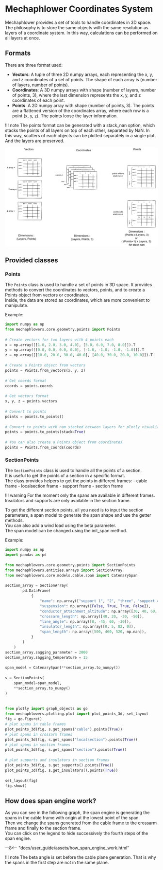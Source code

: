 # Mechaphlower Coordinates System

Mechaphlower provides a set of tools to handle coordinates in 3D space.  
The philosophy is to store the same objects with the same resolution as layers of a coordinate system. In this way, calculations can be performed on all layers at once.

## Formats

There are three format used:

- **Vectors**: A tuple of three 2D numpy arrays, each representing the x, y, and z coordinates of a set of points. The shape of each array is (number of layers, number of points).
- **Coordinates**: A 3D numpy arrays with shape (number of layers, number of points, 3), where the last dimension represents the x, y, and z coordinates of each point.
- **Points**: A 2D numpy array with shape (number of points, 3). The points are a flattened version of the coordinates array, where each row is a point (x, y, z). The points loose the layer information.

!!! note
    The points format can be generated with a stack_nan option, which stacks the points of all layers on top of each other, separated by NaN. In this way, scatters of each objects can be plotted separately in a single plot. And the layers are preserved.

![Image not available](./assets/coordinates_format.drawio.png "array format chart")

## Provided classes

### Points
The `Points` class is used to handle a set of points in 3D space. It provides methods to convert the coordinates to vectors, points, and to create a Points object from vectors or coordinates.  
Inside, the data are stored as coordinates, which are more convenient to manipulate.

Example:
```python
import numpy as np
from mechaphlowers.core.geometry.points import Points

# Create vectors for two layers with 4 points each
x = np.array([[1.0, 2.0, 3.0, 4.0], [5.0, 6.0, 7.0, 8.0]]).T
y = np.array([[0.0, 0.0, 0.0, 0.0], [-1.0, -1.0, -1.0, -1.0]]).T
z = np.array([[10.0, 20.0, 30.0, 40.0], [40.0, 30.0, 20.0, 10.0]]).T

# Create a Points object from vectors
points = Points.from_vectors(x, y, z)

# Get coords format
coords = points.coords

# Get vectors format
x, y, z = points.vectors

# Convert to points
points = points.to_points()

# Convert to points with nan stacked between layers for plotly visualization
points = points.to_points(stack=True)

# You can also create a Points object from coordinates
points = Points.from_coords(coords)
```

### SectionPoints
The `SectionPoints` class is used to handle all the points of a section.  
It is useful to get the points of a section in a specific format.  
The class provides helpers to get the points in different frames:
    - cable frame
    - localsection frame
    - support frame
    - section frame

!!! warning
    For the moment only the spans are available in different frames. Insulators and supports are only available in the section frame.

To get the different section points, all you need is to input the section parameters, a span model to generate the span shape and use the getter methods.  
You can also add a wind load using the beta parameter.  
The span model can be changed using the init_span method.

Example:
```python
import numpy as np
import pandas as pd

from mechaphlowers.core.geometry.points import SectionPoints
from mechaphlowers.entities.arrays import SectionArray
from mechaphlowers.core.models.cable.span import CatenarySpan

section_array = SectionArray(
        pd.DataFrame(
            {
                "name": np.array(["support 1", "2", "three", "support 4"]),
                "suspension": np.array([False, True, True, False]),
                "conductor_attachment_altitude": np.array([30, 40, 60, 70]),
                "crossarm_length": np.array([40, 20, -30, -50]),
                "line_angle": np.array([0, -45, 60, -30]),
                "insulator_length": np.array([0, 5, 82, 0]),
                "span_length": np.array([500, 460, 520, np.nan]),
            }
        )
    )
section_array.sagging_parameter = 2000
section_array.sagging_temperature = 15

span_model = CatenarySpan(**section_array.to_numpy())

s = SectionPoints(
    span_model=span_model, 
    **section_array.to_numpy()
)


from plotly import graph_objects as go
from mechaphlowers.plotting.plot import plot_points_3d, set_layout
fig = go.Figure()
# plot spans in cable frames
plot_points_3d(fig, s.get_spans("cable").points(True))
# plot spans in crossarm frames
plot_points_3d(fig, s.get_spans("localsection").points(True))
# plot spans in section frames
plot_points_3d(fig, s.get_spans("section").points(True))

# plot supports and insulators in section frames
plot_points_3d(fig, s.get_supports().points(True))
plot_points_3d(fig, s.get_insulators().points(True))

set_layout(fig)
fig.show()
```

## How does span engine work?

As you can see in the following graph, the span engine is generating the spans in the cable frame with origin at the lowest point of the span.  
Then we change the spans generated from the cable frame to the crossarm frame and finally to the section frame.  
You can click on the legend to hide successively the fourth steps of the span engine.

--8<-- "docs/user_guide/assets/how_span_engine_work.html"

!!! note
    The beta angle is set before the cable plane generation. That is why the spans in the first step are not in the same plane.